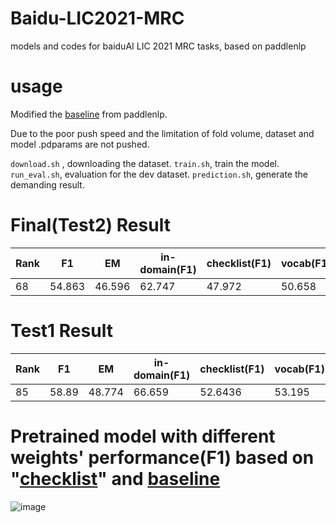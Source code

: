 # Baidu-LIC2021-MRC
models and codes for baiduAI LIC 2021 MRC tasks, based on paddlenlp

# usage
Modified the [baseline](https://github.com/PaddlePaddle/Research/tree/master/NLP/DuReader-Checklist-BASELINE) from paddlenlp.

Due to the poor push speed and the limitation of fold volume, dataset and model .pdparams are not pushed.

`download.sh` , downloading the dataset.
`train.sh`, train the model.
`run_eval.sh`, evaluation for the dev dataset.
`prediction.sh`, generate the demanding result.

# Final(Test2) Result
| Rank | F1 |	EM	| in-domain(F1)	| checklist(F1)	| vocab(F1)	| phrase(F1)	| semantic-role(F1)	| fault-tolerant(F1) |	reasoning(F1) | 
| --- | --- | --- | --- | --- | --- | --- | --- | --- | --- |  
| 68 | 54.863	| 46.596 | 62.747 |	47.972	| 50.658	| 55.706	| 44.278 | 47.15	| 42.068 |


# Test1 Result
| Rank | F1 |	EM	| in-domain(F1)	| checklist(F1)	| vocab(F1)	| phrase(F1)	| semantic-role(F1)	| fault-tolerant(F1) |	reasoning(F1) | 
| --- | --- | --- | --- | --- | --- | --- | --- | --- | --- |  
| 85 | 58.89	| 48.774 | 66.659 |	52.6436	| 53.195	| 61.625	| 55.01 | 44.996	| 48.392 |

# Pretrained model with different weights' performance(F1) based on "[checklist](https://aclanthology.org/2020.acl-main.442.pdf)" and [baseline](https://github.com/PaddlePaddle/Research/tree/master/NLP/DuReader-Checklist-BASELINE)
![image](https://user-images.githubusercontent.com/53289454/136005024-df48577f-6fed-4af5-a6a7-e93168bc5aff.png)

